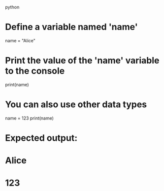 

<!-- DOC_ID: code_monitor\test.py----return -->
python
# Define a variable named 'name'
name = "Alice"

# Print the value of the 'name' variable to the console
print(name)

# You can also use other data types
name = 123
print(name)

# Expected output:
# Alice
# 123
<!-- END_DOC_ID: code_monitor\test.py----return -->

